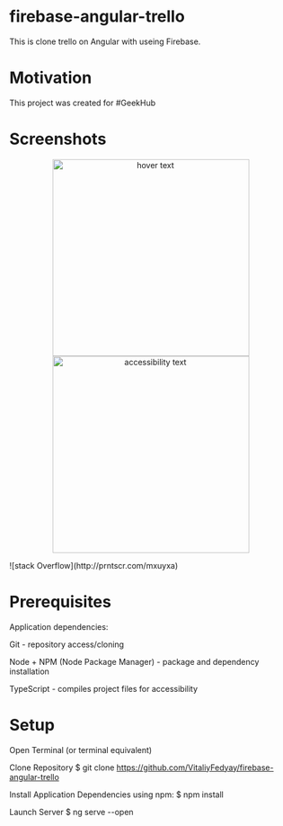 # firebase-angular-trello

This is clone trello on Angular with useing Firebase. 


# Motivation
This project was created for #GeekHub


# Screenshots
<p align="center">
  <img src="" width="350" title="hover text">
  <img src="http://prntscr.com/mxuyxa" width="350" alt="accessibility text">
</p>
![stack Overflow](http://prntscr.com/mxuyxa)

# Prerequisites

Application dependencies:

Git - repository access/cloning

Node + NPM (Node Package Manager) - package and dependency installation

TypeScript - compiles project files for accessibility


# Setup

Open Terminal (or terminal equivalent)

Clone Repository $ git clone https://github.com/VitaliyFedyay/firebase-angular-trello

Install Application Dependencies using npm: $ npm install

Launch Server $ ng serve --open
